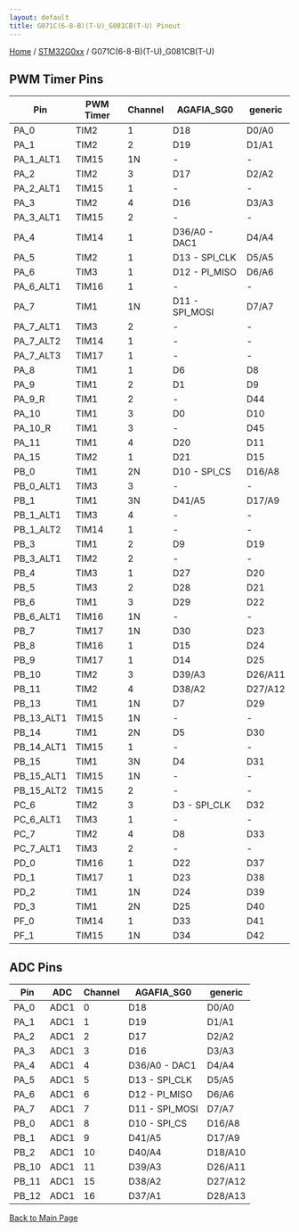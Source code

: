 ```yaml
---
layout: default
title: G071C(6-8-B)(T-U)_G081CB(T-U) Pinout
---
```


[Home](../../index.md) / [STM32G0xx](../index.md) / G071C(6-8-B)(T-U)_G081CB(T-U)

## PWM Timer Pins

| Pin | PWM Timer | Channel | AGAFIA_SG0 | generic |
| --- | --- | --- | --- | --- |
| PA_0 | TIM2 | 1 | D18 | D0/A0 |
| PA_1 | TIM2 | 2 | D19 | D1/A1 |
| PA_1_ALT1 | TIM15 | 1N | - | - |
| PA_2 | TIM2 | 3 | D17 | D2/A2 |
| PA_2_ALT1 | TIM15 | 1 | - | - |
| PA_3 | TIM2 | 4 | D16 | D3/A3 |
| PA_3_ALT1 | TIM15 | 2 | - | - |
| PA_4 | TIM14 | 1 | D36/A0 - DAC1 | D4/A4 |
| PA_5 | TIM2 | 1 | D13 - SPI_CLK | D5/A5 |
| PA_6 | TIM3 | 1 | D12 - PI_MISO | D6/A6 |
| PA_6_ALT1 | TIM16 | 1 | - | - |
| PA_7 | TIM1 | 1N | D11 - SPI_MOSI | D7/A7 |
| PA_7_ALT1 | TIM3 | 2 | - | - |
| PA_7_ALT2 | TIM14 | 1 | - | - |
| PA_7_ALT3 | TIM17 | 1 | - | - |
| PA_8 | TIM1 | 1 | D6 | D8 |
| PA_9 | TIM1 | 2 | D1 | D9 |
| PA_9_R | TIM1 | 2 | - | D44 |
| PA_10 | TIM1 | 3 | D0 | D10 |
| PA_10_R | TIM1 | 3 | - | D45 |
| PA_11 | TIM1 | 4 | D20 | D11 |
| PA_15 | TIM2 | 1 | D21 | D15 |
| PB_0 | TIM1 | 2N | D10 - SPI_CS | D16/A8 |
| PB_0_ALT1 | TIM3 | 3 | - | - |
| PB_1 | TIM1 | 3N | D41/A5 | D17/A9 |
| PB_1_ALT1 | TIM3 | 4 | - | - |
| PB_1_ALT2 | TIM14 | 1 | - | - |
| PB_3 | TIM1 | 2 | D9 | D19 |
| PB_3_ALT1 | TIM2 | 2 | - | - |
| PB_4 | TIM3 | 1 | D27 | D20 |
| PB_5 | TIM3 | 2 | D28 | D21 |
| PB_6 | TIM1 | 3 | D29 | D22 |
| PB_6_ALT1 | TIM16 | 1N | - | - |
| PB_7 | TIM17 | 1N | D30 | D23 |
| PB_8 | TIM16 | 1 | D15 | D24 |
| PB_9 | TIM17 | 1 | D14 | D25 |
| PB_10 | TIM2 | 3 | D39/A3 | D26/A11 |
| PB_11 | TIM2 | 4 | D38/A2 | D27/A12 |
| PB_13 | TIM1 | 1N | D7 | D29 |
| PB_13_ALT1 | TIM15 | 1N | - | - |
| PB_14 | TIM1 | 2N | D5 | D30 |
| PB_14_ALT1 | TIM15 | 1 | - | - |
| PB_15 | TIM1 | 3N | D4 | D31 |
| PB_15_ALT1 | TIM15 | 1N | - | - |
| PB_15_ALT2 | TIM15 | 2 | - | - |
| PC_6 | TIM2 | 3 | D3 - SPI_CLK | D32 |
| PC_6_ALT1 | TIM3 | 1 | - | - |
| PC_7 | TIM2 | 4 | D8 | D33 |
| PC_7_ALT1 | TIM3 | 2 | - | - |
| PD_0 | TIM16 | 1 | D22 | D37 |
| PD_1 | TIM17 | 1 | D23 | D38 |
| PD_2 | TIM1 | 1N | D24 | D39 |
| PD_3 | TIM1 | 2N | D25 | D40 |
| PF_0 | TIM14 | 1 | D33 | D41 |
| PF_1 | TIM15 | 1N | D34 | D42 |


## ADC Pins

| Pin | ADC | Channel | AGAFIA_SG0 | generic |
| --- | --- | --- | --- | --- |
| PA_0 | ADC1 | 0 | D18 | D0/A0 |
| PA_1 | ADC1 | 1 | D19 | D1/A1 |
| PA_2 | ADC1 | 2 | D17 | D2/A2 |
| PA_3 | ADC1 | 3 | D16 | D3/A3 |
| PA_4 | ADC1 | 4 | D36/A0 - DAC1 | D4/A4 |
| PA_5 | ADC1 | 5 | D13 - SPI_CLK | D5/A5 |
| PA_6 | ADC1 | 6 | D12 - PI_MISO | D6/A6 |
| PA_7 | ADC1 | 7 | D11 - SPI_MOSI | D7/A7 |
| PB_0 | ADC1 | 8 | D10 - SPI_CS | D16/A8 |
| PB_1 | ADC1 | 9 | D41/A5 | D17/A9 |
| PB_2 | ADC1 | 10 | D40/A4 | D18/A10 |
| PB_10 | ADC1 | 11 | D39/A3 | D26/A11 |
| PB_11 | ADC1 | 15 | D38/A2 | D27/A12 |
| PB_12 | ADC1 | 16 | D37/A1 | D28/A13 |


[Back to Main Page](../../index.md)
